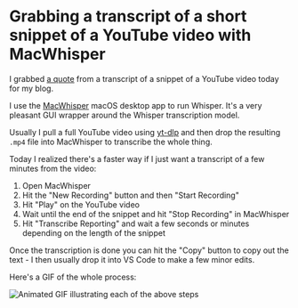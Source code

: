 # Grabbing a transcript of a short snippet of a YouTube video with MacWhisper

I grabbed [a quote](https://simonwillison.net/2023/Dec/1/jeremy-howard/) from a transcript of a snippet of a YouTube video today for my blog.

I use the [MacWhisper](https://goodsnooze.gumroad.com/l/macwhisper) macOS desktop app to run Whisper. It's a very pleasant GUI wrapper around the Whisper transcription model.

Usually I pull a full YouTube video using [yt-dlp](https://github.com/yt-dlp/yt-dlp) and then drop the resulting `.mp4` file into MacWhisper to transcribe the whole thing.

Today I realized there's a faster way if I just want a transcript of a few minutes from the video:

1. Open MacWhisper
2. Hit the "New Recording" button and then "Start Recording"
3. Hit "Play" on the YouTube video
4. Wait until the end of the snippet and hit "Stop Recording" in MacWhisper
5. Hit "Transcribe Reporting" and wait a few seconds or minutes depending on the length of the snippet

Once the transcription is done you can hit the "Copy" button to copy out the text - I then usually drop it into VS Code to make a few minor edits.

Here's a GIF of the whole process:

![Animated GIF illustrating each of the above steps](https://static.simonwillison.net/static/2023/macwhisper.gif)
